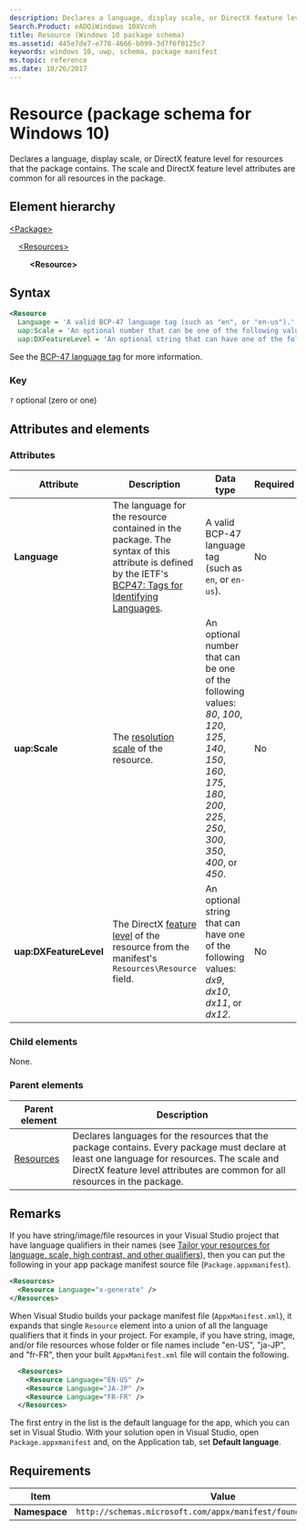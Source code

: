 ```yaml
---
description: Declares a language, display scale, or DirectX feature level for resources that the package contains. The scale and DirectX feature level attributes are common for all resources in the package.
Search.Product: eADQiWindows 10XVcnh
title: Resource (Windows 10 package schema)
ms.assetid: 445e7de7-e778-4666-b099-3d7f6f0125c7
keywords: windows 10, uwp, schema, package manifest
ms.topic: reference
ms.date: 10/26/2017
---
```


# Resource (package schema for Windows 10)

Declares a language, display scale, or DirectX feature level for resources that the package contains. The scale and DirectX feature level attributes are common for all resources in the package.

## Element hierarchy

[\<Package\>](element-package.md)

&nbsp;&nbsp;&nbsp;&nbsp;[\<Resources\>](element-resources.md)

&nbsp;&nbsp;&nbsp;&nbsp; &nbsp;&nbsp;&nbsp;&nbsp;**\<Resource\>**

## Syntax

```xml
<Resource
  Language = 'A valid BCP-47 language tag (such as "en", or "en-us").'
  uap:Scale = 'An optional number that can be one of the following values: "80", "100", "120", "125", "140", "150", "160", "175", "180", "200", "225", "250", "300", "350", "400", or "450".'
  uap:DXFeatureLevel = 'An optional string that can have one of the following values: "dx9", "dx10", "dx11", or "dx12".' />
```

See the [BCP-47 language tag](https://go.microsoft.com/fwlink/p/?linkid=227302) for more information.

### Key

`?`  optional (zero or one)

## Attributes and elements

### Attributes

| Attribute | Description | Data type | Required | Default value |
|-|-|-|-|-|
| **Language** | The language for the resource contained in the package. The syntax of this attribute is defined by the IETF's [BCP47: Tags for Identifying Languages](https://www.rfc-editor.org/rfc/bcp/bcp47.txt). | A valid BCP-47 language tag (such as `en`, or `en-us`). | No |  |
| **uap:Scale** | The [resolution scale](/uwp/api/Windows.Graphics.Display.ResolutionScale) of the resource. | An optional number that can be one of the following values: *80*, *100*, *120*, *125*, *140*, *150*, *160*, *175*, *180*, *200*, *225*, *250*, *300*, *350*, *400*, or *450*. | No |  |
| **uap:DXFeatureLevel** | The DirectX [feature level](/windows/win32/direct3d11/overviews-direct3d-11-devices-downlevel-intro#overview)  of the resource from the manifest's `Resources\Resource` field. | An optional string that can have one of the following values: *dx9*, *dx10*, *dx11*, or *dx12*. | No |  |

### Child elements

None.

### Parent elements

| Parent element | Description |
|-|-|
| [Resources](element-resources.md) | Declares languages for the resources that the package contains. Every package must declare at least one language for resources. The scale and DirectX feature level attributes are common for all resources in the package. |

## Remarks

If you have string/image/file resources in your Visual Studio project that have language qualifiers in their names (see [Tailor your resources for language, scale, high contrast, and other qualifiers](/windows/uwp/app-resources/tailor-resources-lang-scale-contrast?branch=live)), then you can put the following in your app package manifest source file (`Package.appxmanifest`).

```xml
<Resources>
  <Resource Language="x-generate" />
</Resources>
```

When Visual Studio builds your package manifest file (`AppxManifest.xml`), it expands that single `Resource` element into a union of all the language qualifiers that it finds in your project. For example, if you have string, image, and/or file resources whose folder or file names include "en-US", "ja-JP", and "fr-FR", then your built `AppxManifest.xml` file will contain the following.

```xml
  <Resources>
    <Resource Language="EN-US" />
    <Resource Language="JA-JP" />
    <Resource Language="FR-FR" />
  </Resources>
```

The first entry in the list is the default language for the app, which you can set in Visual Studio. With your solution open in Visual Studio, open `Package.appxmanifest` and, on the Application tab, set **Default language**.

## Requirements

| Item | Value |
|--|--|
| **Namespace** | `http://schemas.microsoft.com/appx/manifest/foundation/windows10` |
